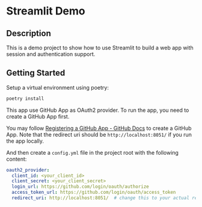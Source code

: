 # Streamlit Demo

## Description
This is a demo project to show how to use Streamlit to build a web app with session and authentication support.

## Getting Started

Setup a virtual environment using poetry:

```bash
poetry install
```

This app use GitHub App as OAuth2 provider. 
To run the app, you need to create a GitHub App first.

You may follow [Registering a GitHub App - GitHub Docs](https://docs.github.com/en/apps/creating-github-apps/registering-a-github-app/registering-a-github-app) to create a GitHub App. Note that the redirect uri should be `http://localhost:8051/` if you run the app locally.

And then create a `config.yml` file in the project root with the following content:
```yaml
oauth2_provider:
  client_id: <your_client_id>
  client_secret: <your_client_secret>
  login_url: https://github.com/login/oauth/authorize
  access_token_url: https://github.com/login/oauth/access_token
  redirect_uri: http://localhost:8051/  # change this to your actual redirect uri
```
